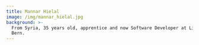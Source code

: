 ```yaml
---
title: Mannar Hielal
image: /img/mannar_hielal.jpg
background: >-
  From Syria, 35 years old, apprentice and now Software Developer at Liip in
  Bern.
---
```


